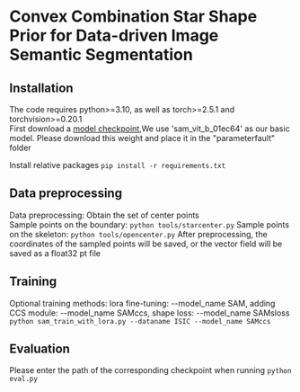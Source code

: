 Convex Combination Star Shape Prior for Data-driven Image Semantic Segmentation
======
## Installation
The code requires python>=3.10, as well as torch>=2.5.1 and torchvision>=0.20.1  
First download a [model checkpoint](https://dl.fbaipublicfiles.com/segment_anything/sam_vit_b_01ec64.pth),We use 'sam_vit_b_01ec64' as our basic model. Please download this weight and place it in the "parameterfault" folder 

Install relative packages
`pip install -r requirements.txt`
## Data preprocessing
Data preprocessing: Obtain the set of center points  
Sample points on the boundary: 
`python tools/starcenter.py`
Sample points on the skeleton: 
`python tools/opencenter.py`
After preprocessing, the coordinates of the sampled points will be saved, or the vector field will be saved as a float32 pt file
## Training
Optional training methods: lora fine-tuning: --model_name SAM, adding CCS module: --model_name SAMccs, shape loss: --model_name SAMsloss
`python sam_train_with_lora.py --dataname ISIC --model_name SAMccs`
## Evaluation
Please enter the path of the corresponding checkpoint when running
`python eval.py`
